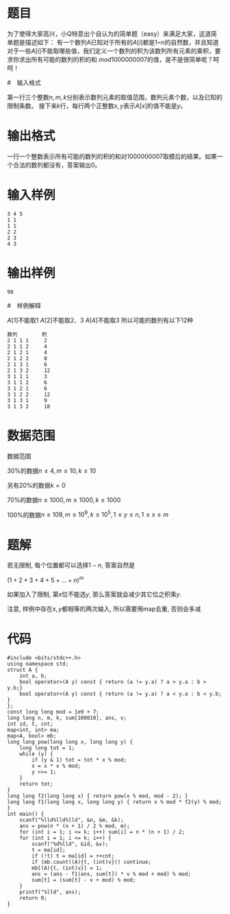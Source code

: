 # 题目

为了使得大家高兴，小Q特意出个自认为的简单题（easy）来满足大家，这道简单题是描述如下：
有一个数列A已知对于所有的$A[i]$都是1~n的自然数，并且知道对于一些$A[i]$不能取哪些值，我们定义一个数列的积为该数列所有元素的乘积，要求你求出所有可能的数列的积的和 $mod 1000000007$的值，是不是很简单呢？呵呵！

#　输入格式


第一行三个整数$n,m,k$分别表示数列元素的取值范围，数列元素个数，以及已知的限制条数。
接下来$k$行，每行两个正整数$x,y$表示$A[x]$的值不能是$y$。

# 输出格式

一行一个整数表示所有可能的数列的积的和对$1000000007$取模后的结果。如果一个合法的数列都没有，答案输出$0$。

# 输入样例

```
3 4 5
1 1
1 1
2 2
2 3
4 3
```

# 输出样例

```
90
```

#　样例解释

$A[1]$不能取1
$A[2]$不能取2、3
$A[4]$不能取3
所以可能的数列有以下12种
```
数列        积
2 1 1 1     2
2 1 1 2     4
2 1 2 1     4
2 1 2 2     8
2 1 3 1     6
2 1 3 2     12
3 1 1 1     3
3 1 1 2     6
3 1 2 1     6
3 1 2 2     12
3 1 3 1     9
3 1 3 2     18
```

# 数据范围


数据范围

30%的数据$n \le 4,m \le 10,k \le 10$

另有20%的数据$k=0$

70%的数据$n\le1000,m\le 1000,k\le 1000$

100%的数据$n\le 109,m\le 10^9,k\le 10^5,1\le y\le n,1\le x\le m$

# 题解

若无限制, 每个位置都可以选择$1-n$, 答案自然是

$(1+2+3+4+5+\dots+n)^m$

如果加入了限制, 第$x$位不能选$y$, 那么答案就会减少其它位之积乘$y$.

注意, 样例中存在$x,y$都相等的两次输入, 所以需要用map去重, 否则会多减

# 代码

```
#include <bits/stdc++.h>
using namespace std;
struct A {
    int a, b;
    bool operator>(A y) const { return (a != y.a) ? a > y.a : b > y.b;}
    bool operator<(A y) const { return (a != y.a) ? a < y.a : b < y.b; }
};
const long long mod = 1e9 + 7;
long long n, m, k, sum[100010], ans, v;
int id, t, cnt;
map<int, int> ma;
map<A, bool> mb;
long long pow(long long x, long long y) {
    long long tot = 1;
    while (y) {
        if (y & 1) tot = tot * x % mod;
        x = x * x % mod;
        y >>= 1;
    }
    return tot;
}
long long f2(long long x) { return pow(x % mod, mod - 2); }
long long f1(long long x, long long y) { return x % mod * f2(y) % mod; }
int main() {
    scanf("%lld%lld%lld", &n, &m, &k);
    ans = pow(n * (n + 1) / 2 % mod, m);
    for (int i = 1; i <= k; i++) sum[i] = n * (n + 1) / 2;
    for (int i = 1; i <= k; i++) {
        scanf("%d%lld", &id, &v);
        t = ma[id];
        if (!t) t = ma[id] = ++cnt;
        if (mb.count((A){t, (int)v})) continue;
        mb[(A){t, (int)v}] = 1;
        ans = (ans - f1(ans, sum[t]) * v % mod + mod) % mod;
        sum[t] = (sum[t] - v + mod) % mod;
    }
    printf("%lld", ans);
    return 0;
}
```
